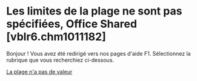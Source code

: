 
# Les limites de la plage ne sont pas spécifiées, Office Shared [vblr6.chm1011182]

Bonjour ! Vous avez été redirigé vers nos pages d'aide F1. Sélectionnez la rubrique que vous recherchiez ci-dessous.

[La plage n'a pas de valeur](http://msdn.microsoft.com/library/5e74762b-e8b1-cf82-8185-227065bb5f8a%28Office.15%29.aspx)

